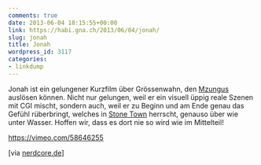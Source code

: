 ```yaml
---
comments: true
date: 2013-06-04 18:15:55+00:00
link: https://habi.gna.ch/2013/06/04/jonah/
slug: jonah
title: Jonah
wordpress_id: 3117
categories:
- linkdump
---
```


Jonah ist ein gelungener Kurzfilm über Grössenwahn, den [Mzungus](https://en.wikipedia.org/wiki/Mzungu) auslösen können.
Nicht nur gelungen, weil er ein visuell üppig reale Szenen mit CGI mischt, sondern auch, weil er zu Beginn und am Ende genau das Gefühl rüberbringt, welches in [Stone Town](http://photos.davidhaberthuer.ch/index.php?type=recent&tags=zanzibar) herrscht, genauso über wie unter Wasser.
Hoffen wir, dass es dort nie so wird wie im Mittelteil!

https://vimeo.com/58646255

[via [nerdcore.de](http://www.crackajack.de/2013/06/03/shorts-jonah-and-captain-tt/)]
